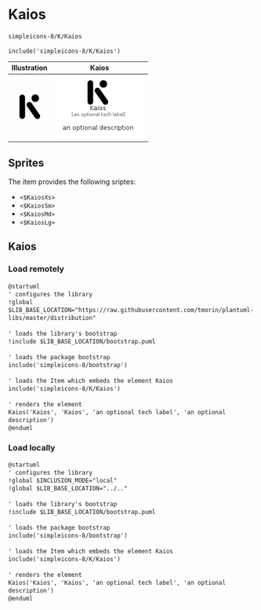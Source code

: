# Kaios


```text
simpleicons-8/K/Kaios
```

```text
include('simpleicons-8/K/Kaios')
```



| Illustration | Kaios |
| :---: | :---: |
| ![illustration for Illustration](../../simpleicons-8/K/Kaios.png) | ![illustration for Kaios](../../simpleicons-8/K/Kaios.Local.png) |



## Sprites
The item provides the following sriptes:

- `<$KaiosXs>`
- `<$KaiosSm>`
- `<$KaiosMd>`
- `<$KaiosLg>`





## Kaios

### Load remotely
```plantuml
@startuml
' configures the library
!global $LIB_BASE_LOCATION="https://raw.githubusercontent.com/tmorin/plantuml-libs/master/distribution"

' loads the library's bootstrap
!include $LIB_BASE_LOCATION/bootstrap.puml

' loads the package bootstrap
include('simpleicons-8/bootstrap')

' loads the Item which embeds the element Kaios
include('simpleicons-8/K/Kaios')

' renders the element
Kaios('Kaios', 'Kaios', 'an optional tech label', 'an optional description')
@enduml
```

### Load locally
```plantuml
@startuml
' configures the library
!global $INCLUSION_MODE="local"
!global $LIB_BASE_LOCATION="../.."

' loads the library's bootstrap
!include $LIB_BASE_LOCATION/bootstrap.puml

' loads the package bootstrap
include('simpleicons-8/bootstrap')

' loads the Item which embeds the element Kaios
include('simpleicons-8/K/Kaios')

' renders the element
Kaios('Kaios', 'Kaios', 'an optional tech label', 'an optional description')
@enduml
```

